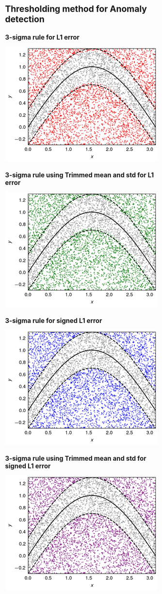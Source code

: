 # Thresholding method for Anomaly detection

## 3-sigma rule for L1 error

![](./ano_plot.png)

## 3-sigma rule using Trimmed mean and std for L1 error

![](./ano_t_plot.png)

## 3-sigma rule for signed L1 error

![](./ano_s_plot.png)

## 3-sigma rule using Trimmed mean and std for signed L1 error

![](./ano_st_plot.png)
